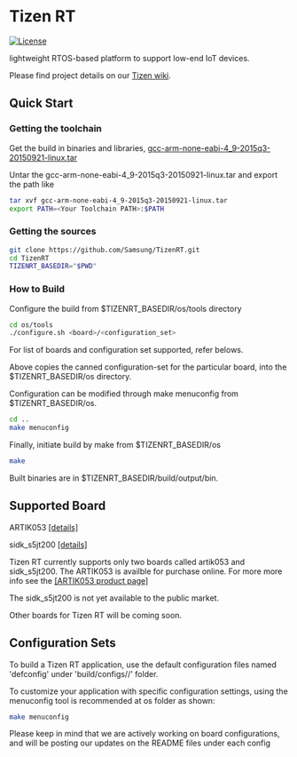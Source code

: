 # Tizen RT

[![License](https://img.shields.io/badge/licence-Apache%202.0-brightgreen.svg?style=flat)](LICENSE)

lightweight RTOS-based platform to support low-end IoT devices.

Please find project details on our [Tizen wiki](https://wiki.tizen.org/wiki/Tizen_RT).

## Quick Start
### Getting the toolchain

Get the build in binaries and libraries, [gcc-arm-none-eabi-4_9-2015q3-20150921-linux.tar](https://launchpad.net/gcc-arm-embedded/4.9/4.9-2015-q3-update)

Untar the gcc-arm-none-eabi-4_9-2015q3-20150921-linux.tar and export the path like

```bash
tar xvf gcc-arm-none-eabi-4_9-2015q3-20150921-linux.tar
export PATH=<Your Toolchain PATH>:$PATH
```

### Getting the sources

```bash
git clone https://github.com/Samsung/TizenRT.git
cd TizenRT
TIZENRT_BASEDIR="$PWD"
```

### How to Build

Configure the build from $TIZENRT_BASEDIR/os/tools directory
```bash
cd os/tools
./configure.sh <board>/<configuration_set>
```
For list of boards and configuration set supported, refer belows.

Above copies the canned configuration-set for the particular board, into the $TIZENRT_BASEDIR/os directory.

Configuration can be modified through make menuconfig from $TIZENRT_BASEDIR/os.
```bash
cd ..
make menuconfig
```

Finally, initiate build by make from $TIZENRT_BASEDIR/os
```bash
make
```

Built binaries are in $TIZENRT_BASEDIR/build/output/bin.

## Supported Board

ARTIK053 [[details]](build/configs/artik053/README.md)

sidk_s5jt200 [[details]](build/configs/sidk_s5jt200/README.md)

Tizen RT currently supports only two boards called artik053 and sidk_s5jt200.
The ARTIK053 is availble for purchase online. For more more info see the [[ARTIK053 product page]](https://www.artik.io/modules/artik-053/)

The sidk_s5jt200 is not yet available to the public market.

 Other boards for Tizen RT will be coming soon.

## Configuration Sets

To build a Tizen RT application, use the default configuration files named 'defconfig' under 'build/configs/<board>/' folder.

To customize your application with specific configuration settings, using the menuconfig tool is recommended  at os folder as shown:
```bash
make menuconfig
```
Please keep in mind that we are actively working on board configurations, and will be posting our updates on the README files under each config


